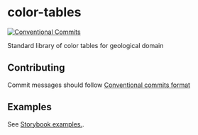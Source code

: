 # color-tables

[![Conventional Commits](https://img.shields.io/badge/Conventional%20Commits-1.0.0-yellow.svg)](https://conventionalcommits.org)

Standard library of color tables for geological domain

## Contributing
Commit messages should follow [Conventional commits format](https://www.conventionalcommits.org/en/v1.0.0/)

## Examples
See [Storybook examples.](https://emerson-eps.github.io/color-tables/storybook-static).




